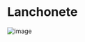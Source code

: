 # Lanchonete
![image](https://user-images.githubusercontent.com/85528622/170795148-ccf040f0-6352-428b-a3f0-dac1cbbb66de.png)
